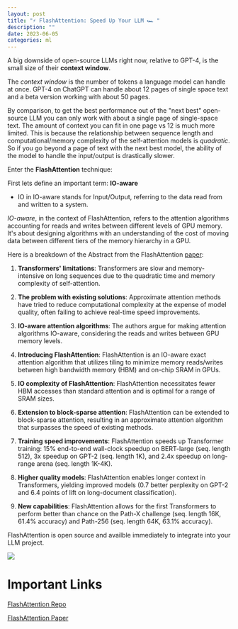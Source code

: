 ```yaml
---
layout: post
title: "⚡ FlashAttention: Speed Up Your LLM 🏎️ "
description: ""
date: 2023-06-05
categories: ml
---
```

A big downside of open-source LLMs right now, relative to GPT-4, is the small size of their **context window**. 

The *context window* is the number of tokens a language model can handle at once. GPT-4 on ChatGPT can handle about 12 pages of single space text and a beta version working with about 50 pages.

By comparison, to get the best performance out of the "next best" open-source LLM you can only work with about a single page of single-space text. The amount of context you can fit in one page vs 12 is much more limited. This is because the relationship between sequence length and computational/memory complexity of the self-attention models is *quadratic*. So if you go beyond a page of text with the next best model, the ability of the model to handle the input/output is drastically slower.

Enter the **FlashAttention** technique:

First lets define an important term: **IO-aware**

- IO in IO-aware stands for Input/Output, referring to the data read from and written to a system.

*IO-aware*, in the context of FlashAttention, refers to the attention algorithms accounting for reads and writes between different levels of GPU memory. It's about designing algorithms with an understanding of the cost of moving data between different tiers of the memory hierarchy in a GPU.

Here is a breakdown of the Abstract from the FlashAttention [paper](https://arxiv.org/pdf/2205.14135.pdf):

1. **Transformers' limitations**: Transformers are slow and memory-intensive on long sequences due to the quadratic time and memory complexity of self-attention.

2. **The problem with existing solutions**: Approximate attention methods have tried to reduce computational complexity at the expense of model quality, often failing to achieve real-time speed improvements.

3. **IO-aware attention algorithms**: The authors argue for making attention algorithms IO-aware, considering the reads and writes between GPU memory levels.

4. **Introducing FlashAttention**: FlashAttention is an IO-aware exact attention algorithm that utilizes tiling to minimize memory reads/writes between high bandwidth memory (HBM) and on-chip SRAM in GPUs.

5. **IO complexity of FlashAttention**: FlashAttention necessitates fewer HBM accesses than standard attention and is optimal for a range of SRAM sizes.

6. **Extension to block-sparse attention**: FlashAttention can be extended to block-sparse attention, resulting in an approximate attention algorithm that surpasses the speed of existing methods.

7. **Training speed improvements**: FlashAttention speeds up Transformer training: 15% end-to-end wall-clock speedup on BERT-large (seq. length 512), 3x speedup on GPT-2 (seq. length 1K), and 2.4x speedup on long-range arena (seq. length 1K-4K).

8. **Higher quality models**: FlashAttention enables longer context in Transformers, yielding improved models (0.7 better perplexity on GPT-2 and 6.4 points of lift on long-document classification).

9. **New capabilities**: FlashAttention allows for the first Transformers to perform better than chance on the Path-X challenge (seq. length 16K, 61.4% accuracy) and Path-256 (seq. length 64K, 63.1% accuracy).

FlashAttention is open source and availble immediately to integrate into your LLM project.

![](https://www.googleapis.com/download/storage/v1/b/kaggle-forum-message-attachments/o/inbox%2F1506047%2F81cedabd9785d022b626406d1ea1db2b%2Fflashattn_banner.jpg?generation=1685850412782178&alt=media)

# Important Links

[FlashAttention Repo](https://github.com/HazyResearch/flash-attention)

[FlashAttention Paper](https://arxiv.org/pdf/2205.14135.pdf)




